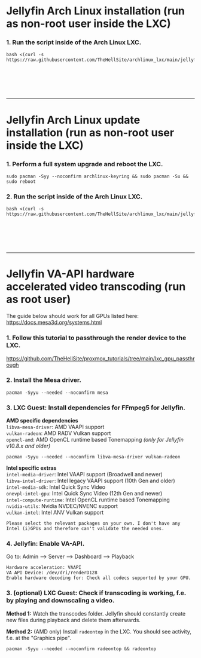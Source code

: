 # Jellyfin Arch Linux installation (run as non-root user inside the LXC)

### 1. Run the script inside of the Arch Linux LXC.

  ```
  bash <(curl -s https://raw.githubusercontent.com/TheHellSite/archlinux_lxc/main/jellyfin/jellyfin_installer.sh)
  ```

<br />
<br />
<br />
<br />
<hr>

# Jellyfin Arch Linux update installation (run as non-root user inside the LXC)

### 1. Perform a full system upgrade and reboot the LXC.

  ```
  sudo pacman -Syy --noconfirm archlinux-keyring && sudo pacman -Su && sudo reboot
  ```

### 2. Run the script inside of the Arch Linux LXC.

  ```
  bash <(curl -s https://raw.githubusercontent.com/TheHellSite/archlinux_lxc/main/jellyfin/jellyfin_updater.sh)
  ```

<br />
<br />
<br />
<br />
<hr>

# Jellyfin VA-API hardware accelerated video transcoding (run as root user)

The guide below should work for all GPUs listed here: https://docs.mesa3d.org/systems.html

### 1. Follow this tutorial to passthrough the render device to the LXC.
https://github.com/TheHellSite/proxmox_tutorials/tree/main/lxc_gpu_passthrough

### 2. Install the Mesa driver.

  ```
  pacman -Syyu --needed --noconfirm mesa
  ```

### 3. LXC Guest: Install dependencies for FFmpeg5 for Jellyfin.

**AMD specific dependencies**  
`libva-mesa-driver`: AMD VAAPI support  
`vulkan-radeon`: AMD RADV Vulkan support  
`opencl-amd`: AMD OpenCL runtime based Tonemapping *(only for Jellyfin v10.8.x and older)*  

  ```
  pacman -Syyu --needed --noconfirm libva-mesa-driver vulkan-radeon
  ```

**Intel specific extras**  
`intel-media-driver`: Intel VAAPI support (Broadwell and newer)  
`libva-intel-driver`: Intel legacy VAAPI support (10th Gen and older)  
`intel-media-sdk`: Intel Quick Sync Video  
`onevpl-intel-gpu`: Intel Quick Sync Video (12th Gen and newer)  
`intel-compute-runtime`: Intel OpenCL runtime based Tonemapping  
`nvidia-utils`: Nvidia NVDEC/NVENC support  
`vulkan-intel`: Intel ANV Vulkan support  

  ```
  Please select the relevant packages on your own. I don't have any Intel (i)GPUs and therefore can't validate the needed ones.
  ```

### 4. Jellyfin: Enable VA-API.

  Go to: Admin --> Server --> Dashboard --> Playback
  ```
  Hardware acceleration: VAAPI
  VA API Device: /dev/dri/renderD128
  Enable hardware decoding for: Check all codecs supported by your GPU.
  ```

### 3. (optional) LXC Guest: Check if transcoding is working, f.e. by playing and downscaling a video.

  **Method 1:** Watch the transcodes folder. Jellyfin should constantly create new files during playback and delete them afterwards.

  **Method 2:** (AMD only) Install ```radeontop``` in the LXC. You should see activity, f.e. at the "Graphics pipe".
  ```
  pacman -Syyu --needed --noconfirm radeontop && radeontop
  ```
